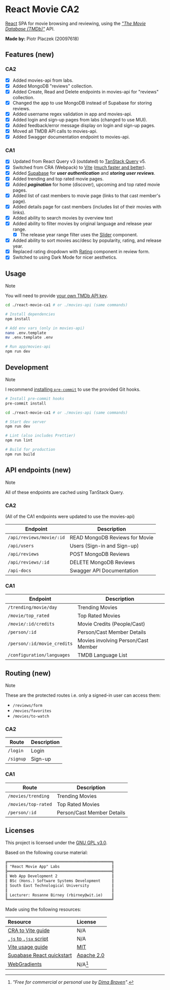 # React Movie CA2

[React][react] SPA for movie browsing and reviewing, using the
[*"The Movie Database (TMDb)"*][tmdb-key] API.

**Made by:** Piotr Placzek (20097618)

## Features (new)

### CA2

- [x] Added movies-api from labs.
- [x] Added MongoDB "reviews" collection.
- [x] Added Create, Read and Delete endpoints in movies-api for "reviews" collection.
- [x] Changed the app to use MongoDB instead of Supabase for storing reviews.
- [x] Added username regex validation in app and movies-api.
- [x] Added login and sign-up pages from labs (changed to use MUI).
- [x] Added feedback/error message display on login and sign-up pages.
- [x] Moved all TMDB API calls to movies-api.
- [x] Added Swagger documentation endpoint to movies-api.

### CA1

- [x] Updated from React Query v3 (outdated) to [TanStack Query][tanstack] v5.
- [x] Switched from CRA (Webpack) to [Vite][vite] ([much faster and better][web-to-vit]).
- [x] Added [Supabase][supa] for ***user authentication*** and ***storing user reviews***.
- [x] Added trending and top rated movie pages.
- [x] Added ***pagination*** for home (discover), upcoming and top rated movie pages.
- [x] Added list of cast members to movie page (links to that cast member's page).
- [x] Added details page for cast members (includes list of their movies with links).
- [x] Added ability to search movies by overview text
- [x] Added ability to filter movies by original language and release year range.
  - [x] The release year range filter uses the [Slider] component.
- [x] Added ability to sort movies asc/desc by popularity, rating, and release year.
- [x] Replaced rating dropdown with [Rating][rating] component in review form.
- [x] Switched to using Dark Mode for nicer aesthetics.

## Usage

> [!NOTE]
> You will need to provide [your own TMDb API key][tmdb-key].

```bash
cd ./react-movie-ca1 # or ./movies-api (same commands)

# Install dependencies
npm install

# Add env vars (only in movies-api)
nano .env.template
mv .env.template .env

# Run app/movies-api
npm run dev
```

## Development

> [!NOTE]
> I recommend [installing `pre-commit`][pre-commit] to use the provided Git hooks.

```bash
# Install pre-commit hooks
pre-commit install

cd ./react-movie-ca1 # or ./movies-api (same commands)

# Start dev server
npm run dev

# Lint (also includes Prettier)
npm run lint

# Build for production
npm run build
```

## API endpoints (new)

> [!NOTE]
> All of these endpoints are cached using TanStack Query.

### CA2

(All of the CA1 endpoints were updated to use the movies-api)

| Endpoint                      | Description                           |
|-------------------------------|---------------------------------------|
| `/api/reviews/movie/:id`      | READ MongoDB Reviews for Movie        |
| `/api/users`                  | Users (Sign-in and Sign-up)           |
| `/api/reviews`                | POST MongoDB Reviews                  |
| `/api/reviews/:id`            | DELETE MongoDB Reviews                |
| `/api-docs`                   | Swagger API Documentation             |

### CA1

| Endpoint                      | Description                           |
|-------------------------------|---------------------------------------|
| `/trending/movie/day`         | Trending Movies                       |
| `/movie/top_rated`            | Top Rated Movies                      |
| `/movie/:id/credits`          | Movie Credits (People/Cast)           |
| `/person/:id`                 | Person/Cast Member Details            |
| `/person/:id/movie_credits`   | Movies involving Person/Cast Member   |
| `/configuration/languages`    | TMDB Language List                    |

## Routing (new)

> [!NOTE]
> These are the protected routes i.e. only a signed-in user can access them:
>
> - `/reviews/form`
> - `/movies/favorites`
> - `/movies/to-watch`

### CA2

| Route                 | Description                   |
|-----------------------|-------------------------------|
| `/login`              | Login                         |
| `/signup`             | Sign-up                       |

### CA1


| Route                 | Description                   |
|-----------------------|-------------------------------|
| `/movies/trending`    | Trending Movies               |
| `/movies/top-rated`   | Top Rated Movies              |
| `/person/:id`         | Person/Cast Member Details    |

## Licenses

This project is licensed under the [GNU GPL v3.0][license].

Based on the following course material:

```txt
╔══════════════════════════════════════════════╗
║ "React Movie App" Labs                       ║
╠══════════════════════════════════════════════╣
║ Web App Development 2                        ║
║ BSc (Hons.) Software Systems Development     ║
║ South East Technological University          ║
║                                              ║
║ Lecturer: Rosanne Birney (rbirney@wit.ie)    ║
╚══════════════════════════════════════════════╝
```

Made using the following resources:

| Resource                                  | License                           |
|:------------------------------------------|:----------------------------------|
| [CRA to Vite guide][cra-vite]             | N/A                               |
| [`.js` to `.jsx` script][js-jsx]          | N/A                               |
| [Vite usage guide][vite-guide]            | [MIT][vite-license]               |
| [Supabase React quickstart][supa-start]   | [Apache 2.0][supa-license]        |
| [WebGradients][gradient]                  | N/A[^1]                           |

[^1]: *"Free for commercial or personal use by [Dima Braven][dima]"*.

[react]: https://react.dev/
[tanstack]: https://tanstack.com/query/latest
[vite]: https://vite.dev/
[web-to-vit]: https://javascript.plainenglish.io/why-you-should-not-use-webpack-f07f4fd7c116
[pre-commit]: https://pre-commit.com/#install
[tmdb-key]: https://developer.themoviedb.org/docs/getting-started
[supa]: https://supabase.com/
[slider]: https://mui.com/material-ui/react-slider/#range-slider
[rating]: https://mui.com/material-ui/react-rating/
[setup.sql]: ./setup.sql
[license]: ./LICENSE
[cra-vite]: https://medium.com/@mun1013/guide-to-migrating-from-create-react-app-cra-to-vite-5516f55aa410
[js-jsx]: https://gist.github.com/parties/90cdf35f9a3d05bea6df76dc83a69641
[vite-guide]: https://vite.dev/guide/
[vite-license]: https://github.com/vitejs/vite/blob/main/LICENSE
[supa-start]: https://supabase.com/docs/guides/auth/quickstarts/react
[supa-license]: https://github.com/supabase/supabase/blob/master/LICENSE
[gradient]: https://webgradients.com/
[dima]: https://twitter.com/dimabraven
